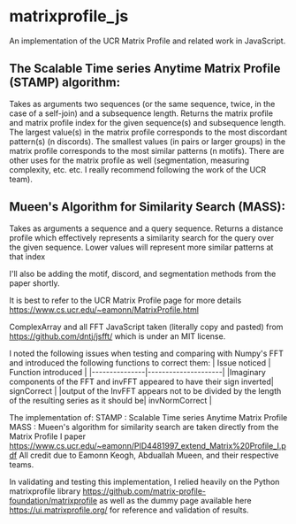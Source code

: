 # matrixprofile_js
An implementation of the UCR Matrix Profile and related work in JavaScript.

The Scalable Time series Anytime Matrix Profile (STAMP) algorithm:
----------------------------------------------
Takes as arguments two sequences (or the same sequence, twice, in the case of a self-join) and a subsequence length.
Returns the matrix profile and matrix profile index for the given sequence(s) and subsequence length.
The largest value(s) in the matrix profile corresponds to the most discordant pattern(s) (n discords).
The smallest values (in pairs or larger groups) in the matrix profile corresponds to the most similar patterns (n motifs).
There are other uses for the matrix profile as well (segmentation, measuring complexity, etc. etc. I really recommend following the work of the UCR team).

Mueen's Algorithm for Similarity Search (MASS):
----------------------------------------------
Takes as arguments a sequence and a query sequence.
Returns a distance profile which effectively represents a similarity search for the query over the given sequence.
Lower values will represent more similar patterns at that index

I'll also be adding the motif, discord, and segmentation methods from the paper shortly.

It is best to refer to the UCR Matrix Profile page for more details https://www.cs.ucr.edu/~eamonn/MatrixProfile.html

ComplexArray and all FFT JavaScript taken (literally copy and pasted) from https://github.com/dntj/jsfft/ which is under an MIT license.

I noted the following issues when testing and comparing with Numpy's FFT and introduced the following functions to correct them:
| Issue noticed | Function introduced |
|---------------|---------------------|
|Imaginary components of the FFT and invFFT appeared to have their sign inverted|     signCorrect     |
|output of the InvFFT appears not to be divided by the length of the resulting series as it should be|     invNormCorrect  |

The implementation of:
STAMP : Scalable Time series Anytime Matrix Profile
MASS : Mueen's algorithm for similarity search
are taken directly from the Matrix Profile I paper https://www.cs.ucr.edu/~eamonn/PID4481997_extend_Matrix%20Profile_I.pdf
All credit due to Eamonn Keogh, Abduallah Mueen, and their respective teams.

In validating and testing this implementation, I relied heavily on the Python matrixprofile library https://github.com/matrix-profile-foundation/matrixprofile as well as the dummy page available here https://ui.matrixprofile.org/ for reference and validation of results.
